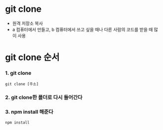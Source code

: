 # git clone
- 원격 저장소 복사
- a 컴퓨터에서 만들고, b 컴퓨터에서 쓰고 싶을 때나 다른 사람의 코드를 받을 때 많이 사용

# git clone 순서
### 1. git clone
```
git clone [주소]
```
### 2. git clone한 폴더로 다시 들어간다

### 3. npm install 해준다
```
npm install
```
